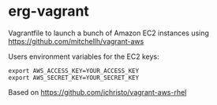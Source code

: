 erg-vagrant
===========

Vagrantfile to launch a bunch of Amazon EC2 instances using https://github.com/mitchellh/vagrant-aws

Users environment variables for the EC2 keys:

```shell
export AWS_ACCESS_KEY=YOUR_ACCESS_KEY
export AWS_SECRET_KEY=YOUR_SECRET_KEY
```

Based on https://github.com/ichristo/vagrant-aws-rhel

